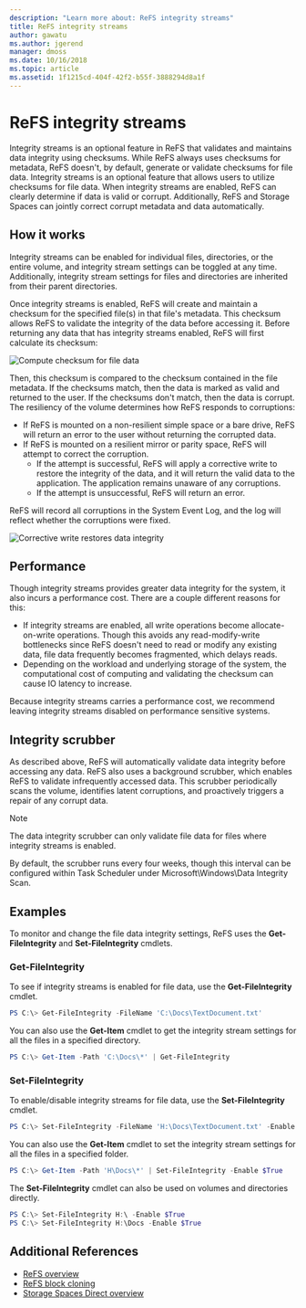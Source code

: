```yaml
---
description: "Learn more about: ReFS integrity streams"
title: ReFS integrity streams
author: gawatu
ms.author: jgerend
manager: dmoss
ms.date: 10/16/2018
ms.topic: article
ms.assetid: 1f1215cd-404f-42f2-b55f-3888294d8a1f
---
```


# ReFS integrity streams
>

Integrity streams is an optional feature in ReFS that validates and maintains data integrity using checksums. While ReFS always uses checksums for metadata, ReFS doesn't, by default, generate or validate checksums for file data. Integrity streams is an optional feature that allows users to utilize checksums for file data. When integrity streams are enabled, ReFS can clearly determine if data is valid or corrupt. Additionally, ReFS and Storage Spaces can jointly correct corrupt metadata and data automatically.

## How it works

Integrity streams can be enabled for individual files, directories, or the entire volume, and integrity stream settings can be toggled at any time. Additionally, integrity stream settings for files and directories are inherited from their parent directories.

Once integrity streams is enabled, ReFS will create and maintain a checksum for the specified file(s) in that file's metadata. This checksum allows ReFS to validate the integrity of the data before accessing it. Before returning any data that has integrity streams enabled, ReFS will first calculate its checksum:

![Compute checksum for file data](media/compute-checksum.gif)

Then, this checksum is compared to the checksum contained in the file metadata. If the checksums match, then the data is marked as valid and returned to the user. If the checksums don't match, then the data is corrupt. The resiliency of the volume determines how ReFS responds to corruptions:

- If ReFS is mounted on a non-resilient simple space or a bare drive, ReFS will return an error to the user without returning the corrupted data.
- If ReFS is mounted on a resilient mirror or parity space, ReFS will attempt to correct the corruption.
    - If the attempt is successful, ReFS will apply a corrective write to restore the integrity of the data, and it will return the valid data to the application. The application remains unaware of any corruptions.
    - If the attempt is unsuccessful, ReFS will return an error.

ReFS will record all corruptions in the System Event Log, and the log will reflect whether the corruptions were fixed.

![Corrective write restores data integrity](media/corrective-write.gif)

## Performance

Though integrity streams provides greater data integrity for the system, it also incurs a performance cost. There are a couple different reasons for this:
- If integrity streams are enabled, all write operations become allocate-on-write operations. Though this avoids any read-modify-write bottlenecks since ReFS doesn't need to read or modify any existing data, file data frequently becomes fragmented, which delays reads.
- Depending on the workload and underlying storage of the system, the computational cost of computing and validating the checksum can cause IO latency to increase.

Because integrity streams carries a performance cost, we recommend leaving integrity streams disabled on performance sensitive systems.

## Integrity scrubber

As described above, ReFS will automatically validate data integrity before accessing any data. ReFS also uses a background scrubber, which enables ReFS to validate infrequently accessed data. This scrubber periodically scans the volume, identifies latent corruptions, and proactively triggers a repair of any corrupt data.

  >[!NOTE]
  >The data integrity scrubber can only validate file data for files where integrity streams is enabled.

By default, the scrubber runs every four weeks, though this interval can be configured within Task Scheduler under Microsoft\Windows\Data Integrity Scan.

## Examples
To monitor and change the file data integrity settings, ReFS uses the **Get-FileIntegrity** and **Set-FileIntegrity** cmdlets.

### Get-FileIntegrity
To see if integrity streams is enabled for file data, use the **Get-FileIntegrity** cmdlet.

```PowerShell
PS C:\> Get-FileIntegrity -FileName 'C:\Docs\TextDocument.txt'
```

You can also use the **Get-Item** cmdlet to get the integrity stream settings for all the files in a specified directory.

```PowerShell
PS C:\> Get-Item -Path 'C:\Docs\*' | Get-FileIntegrity
```

### Set-FileIntegrity
To enable/disable integrity streams for file data, use the **Set-FileIntegrity** cmdlet.

```PowerShell
PS C:\> Set-FileIntegrity -FileName 'H:\Docs\TextDocument.txt' -Enable $True
```

You can also use the **Get-Item** cmdlet to set the integrity stream settings for all the files in a specified folder.

```PowerShell
PS C:\> Get-Item -Path 'H\Docs\*' | Set-FileIntegrity -Enable $True
```

The **Set-FileIntegrity** cmdlet can also be used on volumes and directories directly.

```PowerShell
PS C:\> Set-FileIntegrity H:\ -Enable $True
PS C:\> Set-FileIntegrity H:\Docs -Enable $True
```

## Additional References

-   [ReFS overview](refs-overview.md)
-   [ReFS block cloning](block-cloning.md)
-   [Storage Spaces Direct overview](/azure/azure-local/concepts/storage-spaces-direct-overview?context=/windows-server/context/windows-server-storage)
